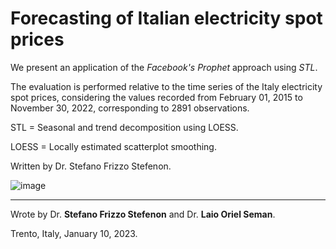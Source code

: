 # Forecasting of Italian electricity spot prices

We present an application of the _Facebook's Prophet_ approach using _STL_.

The evaluation is performed relative to the time series of the Italy electricity spot prices, considering the values recorded from February 01, 2015 to November 30, 2022, corresponding to 2891 observations.

STL = Seasonal and trend decomposition using LOESS.

LOESS = Locally estimated scatterplot smoothing.

Written by Dr. Stefano Frizzo Stefenon.

![image](https://user-images.githubusercontent.com/88292916/209429839-dcac8e3b-90b5-44ac-b827-efa859b5f0c6.png)

---

Wrote by Dr. **Stefano Frizzo Stefenon** and Dr. **Laio Oriel Seman**.

Trento, Italy, January 10, 2023.
